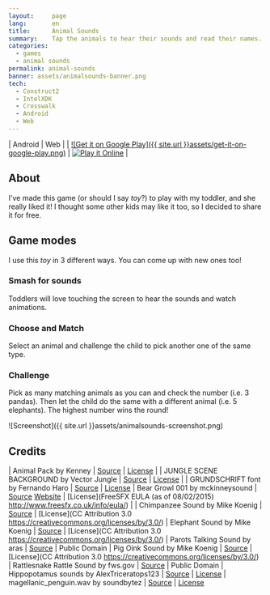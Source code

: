 ```yaml
---
layout:     page
lang:       en
title:      Animal Sounds
summary:    Tap the animals to hear their sounds and read their names.
categories:
  - games
  - animal sounds
permalink: animal-sounds
banner: assets/animalsounds-banner.png
tech:
  - Construct2
  - IntelXDK
  - Crosswalk
  - Android
  - Web
---
```


| Android | Web |
| [![Get it on Google Play]({{ site.url }}assets/get-it-on-google-play.png)](https://play.google.com/store/apps/details?id=ar.com.fcingolani.animalsounds) | [![Play it Online](http://www.w3.org/html/logo/badge/html5-badge-h-graphics-multimedia.png)](http://fcingolani.com.ar/animal-sounds/play/) |

## About

I've made this game (or should I say _toy_?) to play with my toddler, and she really liked it! I thought some other kids may like it too, so I decided to share it for free.

## Game modes

I use this _toy_ in 3 different ways. You can come up with new ones too!

### Smash for sounds

Toddlers will love touching the screen to hear the sounds and watch animations.

### Choose and Match

Select an animal and challenge the child to pick another one of the same type.

### Challenge

Pick as many matching animals as you can and check the number (i.e. 3 pandas). Then let the child do the same with a different animal (i.e. 5 elephants). The highest number wins the round!

![Screenshot]({{ site.url }}assets/animalsounds-screenshot.png)

## Credits

| Animal Pack by Kenney | [Source](http://kenney.nl/assets/animal-pac) | [License](https://creativecommons.org/publicdomain/zero/1.0/) |
| JUNGLE SCENE BACKGROUND by Vector Jungle | [Source](http://www.vectorjungle.com/2008/11/jungle-scene-background/) | [License](http://www.vectorjungle.com/terms-of-usage/) |
| GRUNDSCHRIFT font by Fernando Haro | [Source](http://openfontlibrary.org/en/font/de-puntillas-a-lace-regular) | [License](http://scripts.sil.org/cms/scripts/page.php?site_id=nrsi&id=OFL)
| Bear Growl 001 by mckinneysound | [Source](http://www.freesfx.co.uk/users/mckinneysound) [Website](http://www.freesfx.co.uk) | [License](FreeSFX EULA (as of 08/02/2015) http://www.freesfx.co.uk/info/eula/) |
| Chimpanzee Sound by Mike Koenig | [Source](http://soundbible.com/1188-Chimpanzee.html) | [License](CC Attribution 3.0 https://creativecommons.org/licenses/by/3.0/)
| Elephant Sound by Mike Koenig | [Source](http://soundbible.com/1140-Elephant.html) | [License](CC Attribution 3.0 https://creativecommons.org/licenses/by/3.0/)
| Parots Talking Sound by aras | [Source](http://soundbible.com/1544-Parots-Talking.html) | Public Domain
| Pig Oink Sound by Mike Koenig | [Source](http://soundbible.com/1221-Pig-Oink.html) | [License](CC Attribution 3.0 https://creativecommons.org/licenses/by/3.0/)
| Rattlesnake Rattle Sound by fws.gov | [Source](http://soundbible.com/237-Rattlesnake-Rattle.html) | Public Domain
| Hippopotamus sounds by AlexTriceratops123 | [Source](https://www.youtube.com/watch?v=bVdm2xBL6GY) | [License](https://support.google.com/youtube/answer/2797468)
| magellanic_penguin.wav by soundbytez | [Source](http://freesound.org/people/soundbytez/sounds/111079/) | [License](http://creativecommons.org/licenses/by/3.0/)
